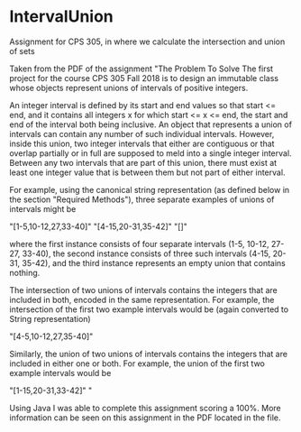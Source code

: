 # IntervalUnion
Assignment for CPS 305, in where we calculate the intersection and union of sets 

Taken from the PDF of the assignment
"The Problem To Solve
The first project for the course CPS 305 Fall 2018 is to design an immutable class whose objects represent unions of intervals of positive integers. 

An integer interval is defined by its start and end values so that start <= end, and it contains all integers x for which start <= x <= end, the start and end of the interval both being inclusive. An object that represents a union of intervals can contain any number of such individual intervals. However, inside this union, two integer intervals that either are contiguous or that overlap partially or in full are supposed to meld into a single integer interval. Between any two intervals that are part of this union, there must exist at least one integer value that is between them but not part of either interval.

For example, using the canonical string representation (as defined below in the section "Required Methods"), three separate examples of unions of intervals might be

"[1-5,10-12,27,33-40]"
"[4-15,20-31,35-42]"
"[]"

where the first instance consists of four separate intervals (1-5, 10-12, 27-27, 33-40), the second instance consists of three such intervals (4-15, 20-31, 35-42), and the third instance represents an empty union that contains nothing. 

The intersection of two unions of intervals contains the integers that are included in both, encoded in the same representation. For example, the intersection of the first two example intervals would be (again converted to String representation)

"[4-5,10-12,27,35-40]"

Similarly, the union of two unions of intervals contains the integers that are included in either one or both. For example, the union of the first two example intervals would be

"[1-15,20-31,33-42]"
"

Using Java I was able to complete this assignment scoring a 100%.
More information can be seen on this assignment in the PDF located in the file.

